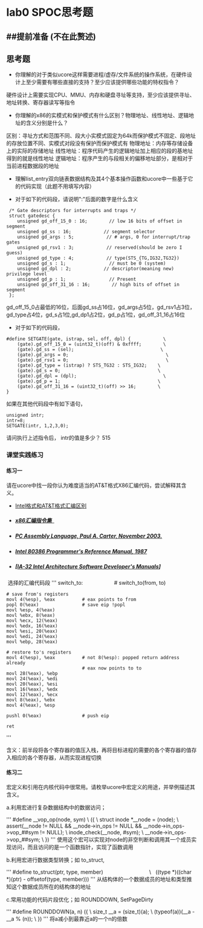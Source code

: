# lab0 SPOC思考题

##**提前准备**
(不在此赘述)
---

## 思考题

- 你理解的对于类似ucore这样需要进程/虚存/文件系统的操作系统，在硬件设计上至少需要有哪些直接的支持？至少应该提供哪些功能的特权指令？

硬件设计上需要实现CPU、MMU、内存和硬盘寻址等支持，至少应该提供寻址、地址转换、寄存器读写等指令

- 你理解的x86的实模式和保护模式有什么区别？物理地址、线性地址、逻辑地址的含义分别是什么？

区别：寻址方式和范围不同、段大小实模式固定为64k而保护模式不固定、段地址的存放位置不同、实模式对段没有保护而保护模式有
物理地址：内存等存储设备上的实际的存储地址
线性地址：程序代码产生的逻辑地址加上相应的段的基地址得到的就是线性地址
逻辑地址：程序产生的与段相关的偏移地址部分，是相对于当前进程数据段的地址

- 理解list_entry双向链表数据结构及其4个基本操作函数和ucore中一些基于它的代码实现（此题不用填写内容）

- 对于如下的代码段，请说明":"后面的数字是什么含义
```
 /* Gate descriptors for interrupts and traps */
 struct gatedesc {
    unsigned gd_off_15_0 : 16;        // low 16 bits of offset in segment
    unsigned gd_ss : 16;            // segment selector
    unsigned gd_args : 5;            // # args, 0 for interrupt/trap gates
    unsigned gd_rsv1 : 3;            // reserved(should be zero I guess)
    unsigned gd_type : 4;            // type(STS_{TG,IG32,TG32})
    unsigned gd_s : 1;                // must be 0 (system)
    unsigned gd_dpl : 2;            // descriptor(meaning new) privilege level
    unsigned gd_p : 1;                // Present
    unsigned gd_off_31_16 : 16;        // high bits of offset in segment
 };
```
gd_off_15_0占最低的16位，后面gd_ss占16位，gd_args占5位，gd_rsv1占3位，gd_type占4位，gd_s占1位,gd_dp1占2位，gd_p占1位，gd_off_31_16占16位

- 对于如下的代码段，

```
#define SETGATE(gate, istrap, sel, off, dpl) {            \
    (gate).gd_off_15_0 = (uint32_t)(off) & 0xffff;        \
    (gate).gd_ss = (sel);                                \
    (gate).gd_args = 0;                                    \
    (gate).gd_rsv1 = 0;                                    \
    (gate).gd_type = (istrap) ? STS_TG32 : STS_IG32;    \
    (gate).gd_s = 0;                                    \
    (gate).gd_dpl = (dpl);                                \
    (gate).gd_p = 1;                                    \
    (gate).gd_off_31_16 = (uint32_t)(off) >> 16;        \
}
```
如果在其他代码段中有如下语句，
```
unsigned intr;
intr=8;
SETGATE(intr, 1,2,3,0);
```
请问执行上述指令后， intr的值是多少？
515

### 课堂实践练习

#### 练习一

请在ucore中找一段你认为难度适当的AT&T格式X86汇编代码，尝试解释其含义。

  - [Intel格式和AT&T格式汇编区别](http://www.cnblogs.com/hdk1993/p/4820353.html)

  - ##### [x86汇编指令集  ](http://hiyyp1234.blog.163.com/blog/static/67786373200981811422948/)

  - ##### [PC Assembly Language, Paul A. Carter, November 2003.](https://pdos.csail.mit.edu/6.828/2016/readings/pcasm-book.pdf)

  - ##### [*Intel 80386 Programmer's Reference Manual*, 1987](https://pdos.csail.mit.edu/6.828/2016/readings/i386/toc.htm)

  - ##### [[IA-32 Intel Architecture Software Developer's Manuals](http://www.intel.com/content/www/us/en/processors/architectures-software-developer-manuals.html)]
  选择的汇编代码段
  '''
   switch_to:                      # switch_to(from, to)

    # save from's registers
    movl 4(%esp), %eax          # eax points to from
    popl 0(%eax)                # save eip !popl
    movl %esp, 4(%eax)
    movl %ebx, 8(%eax)
    movl %ecx, 12(%eax)
    movl %edx, 16(%eax)
    movl %esi, 20(%eax)
    movl %edi, 24(%eax)
    movl %ebp, 28(%eax)

    # restore to's registers
    movl 4(%esp), %eax          # not 8(%esp): popped return address already
                                # eax now points to to
    movl 28(%eax), %ebp
    movl 24(%eax), %edi
    movl 20(%eax), %esi
    movl 16(%eax), %edx
    movl 12(%eax), %ecx
    movl 8(%eax), %ebx
    movl 4(%eax), %esp

    pushl 0(%eax)               # push eip

    ret
'''

含义：前半段将各个寄存器的值压入栈，再将目标进程的需要的各个寄存器的值存入相应的各个寄存器，从而实现进程切换

#### 练习二

宏定义和引用在内核代码中很常用。请枚举ucore中宏定义的用途，并举例描述其含义。

a.利用宏进行复杂数据结构中的数据访问；
 
 '''
 #define \_\_vop_op(node, sym)                                                                         \\
    ({                                                                                              \\
        struct inode \*\_\_node = (node);                                                              \\
        assert(\_\_node != NULL && \_\_node->in\_ops != NULL && \_\_node->in\_ops->vop\_##sym != NULL);      \\
        inode_check(\_\_node, #sym);                                                                  \\
        \_\_node->in\_ops->vop\_##sym;                                                                  \\
     })
 '''
 使用这个宏可以实现对node的非空判断和调用其一个成员实现访问，而且访问的是一个函数指针，实现了函数调用
 
b.利用宏进行数据类型转换；如 to_struct, 
 
 '''
 #define to_struct(ptr, type, member)                               \\
   ((type \*)((char \*)(ptr) - offsetof(type, member)))
 '''
 从结构体的一个数据成员的地址和类型推知这个数据成员所在的结构体的地址
 
c.常用功能的代码片段优化；如  ROUNDDOWN, SetPageDirty
 
 '''
 #define ROUNDDOWN(a, n) ({                                          \\
            size_t \_\_a = (size_t)(a);                               \\
            (typeof(a))(\_\_a - \_\_a % (n));                           \\
        })
 '''
 将a减小到最靠近a的一个n的倍数
